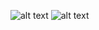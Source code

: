 ![alt text](https://github.com/ujjwal1808/Personal_webbrowser/blob/main/Screenshot%202024-10-13%20at%2012.53.30%E2%80%AFAM.png)
![alt text](https://github.com/ujjwal1808/Personal_webbrowser/blob/main/Screenshot%202024-10-13%20at%2012.53.34%E2%80%AFAM.png)
